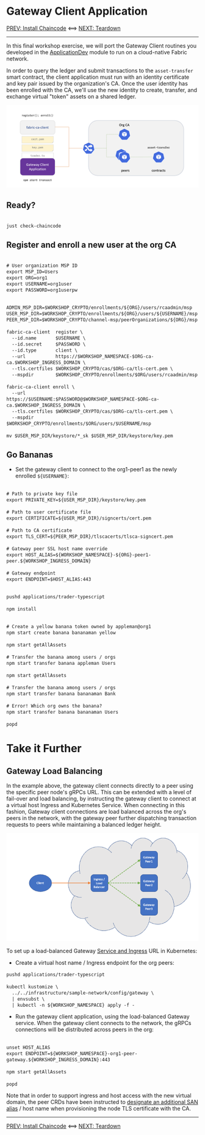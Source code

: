 # Gateway Client Application

[PREV: Install Chaincode](30-chaincode.md) <==> [NEXT: Teardown](90-teardown.md)

---

In this final workshop exercise, we will port the Gateway Client routines you developed in the
[ApplicationDev](../ApplicationDev) module to run on a cloud-native Fabric network.

In order to query the ledger and submit transactions to the `asset-transfer` smart contract, the client application
must run with an identity certificate and key pair issued by the organization's CA. Once the user identity has
been enrolled with the CA, we'll use the new identity to create, transfer, and exchange virtual "token" assets
on a shared ledger.

![Gateway Client Application](../../docs/images/CloudReady/40-gateway-client-app.png)

## Ready?

```shell

just check-chaincode

```

## Register and enroll a new user at the org CA

```shell

# User organization MSP ID
export MSP_ID=Users
export ORG=org1
export USERNAME=org1user
export PASSWORD=org1userpw

```

```shell

ADMIN_MSP_DIR=$WORKSHOP_CRYPTO/enrollments/${ORG}/users/rcaadmin/msp
USER_MSP_DIR=$WORKSHOP_CRYPTO/enrollments/${ORG}/users/${USERNAME}/msp
PEER_MSP_DIR=$WORKSHOP_CRYPTO/channel-msp/peerOrganizations/${ORG}/msp

fabric-ca-client  register \
  --id.name       $USERNAME \
  --id.secret     $PASSWORD \
  --id.type       client \
  --url           https://$WORKSHOP_NAMESPACE-$ORG-ca-ca.$WORKSHOP_INGRESS_DOMAIN \
  --tls.certfiles $WORKSHOP_CRYPTO/cas/$ORG-ca/tls-cert.pem \
  --mspdir        $WORKSHOP_CRYPTO/enrollments/$ORG/users/rcaadmin/msp

fabric-ca-client enroll \
  --url           https://$USERNAME:$PASSWORD@$WORKSHOP_NAMESPACE-$ORG-ca-ca.$WORKSHOP_INGRESS_DOMAIN \
  --tls.certfiles $WORKSHOP_CRYPTO/cas/$ORG-ca/tls-cert.pem \
  --mspdir        $WORKSHOP_CRYPTO/enrollments/$ORG/users/$USERNAME/msp

mv $USER_MSP_DIR/keystore/*_sk $USER_MSP_DIR/keystore/key.pem

```

## Go Bananas

- Set the gateway client to connect to the org1-peer1 as the newly enrolled `${USERNAME}`:

```shell

# Path to private key file
export PRIVATE_KEY=${USER_MSP_DIR}/keystore/key.pem

# Path to user certificate file
export CERTIFICATE=${USER_MSP_DIR}/signcerts/cert.pem

# Path to CA certificate
export TLS_CERT=${PEER_MSP_DIR}/tlscacerts/tlsca-signcert.pem

# Gateway peer SSL host name override
export HOST_ALIAS=${WORKSHOP_NAMESPACE}-${ORG}-peer1-peer.${WORKSHOP_INGRESS_DOMAIN}

# Gateway endpoint
export ENDPOINT=$HOST_ALIAS:443

```

```shell

pushd applications/trader-typescript

npm install

```

```shell

# Create a yellow banana token owned by appleman@org1
npm start create banana bananaman yellow

npm start getAllAssets

# Transfer the banana among users / orgs
npm start transfer banana appleman Users

npm start getAllAssets

# Transfer the banana among users / orgs
npm start transfer banana bananaman Bank

# Error! Which org owns the banana?
npm start transfer banana bananaman Users

popd

```

# Take it Further

## Gateway Load Balancing

In the example above, the gateway client connects directly to a peer using the specific peer node's
gRPCs URL. This can be extended with a level of fail-over and load balancing, by instructing the gateway
client to connect at a virtual host Ingress and Kubernetes Service. When connecting in this fashion,
Gateway client connections are load balanced across the org's peers in the network, with the gateway
peer further dispatching transaction requests to peers while maintaining a balanced ledger height.

![Fabric Gateway deployment](../images/ApplicationDev/fabric-gateway-deployment.png)

To set up a load-balanced Gateway [Service and Ingress](../../infrastructure/sample-network/config/gateway/org1-peer-gateway.yaml) URL in Kubernetes:

- Create a virtual host name / Ingress endpoint for the org peers:

```shell
pushd applications/trader-typescript

kubectl kustomize \
  ../../infrastructure/sample-network/config/gateway \
  | envsubst \
  | kubectl -n ${WORKSHOP_NAMESPACE} apply -f -

```

- Run the gateway client application, using the load-balanced Gateway service. When the gateway client
  connects to the network, the gRPCs connections will be distributed across peers in the org:

```shell

unset HOST_ALIAS
export ENDPOINT=${WORKSHOP_NAMESPACE}-org1-peer-gateway.${WORKSHOP_INGRESS_DOMAIN}:443

npm start getAllAssets

popd
```

Note that in order to support ingress and host access with the new virtual domain, the peer
CRDs have been instructed to [designate an additional SAN alias](../../infrastructure/sample-network/config/peers/org1-peer1.yaml#L69)
/ host name when provisioning the node TLS certificate with the CA.

---

[PREV: Install Chaincode](30-chaincode.md) <==> [NEXT: Teardown](90-teardown.md)
